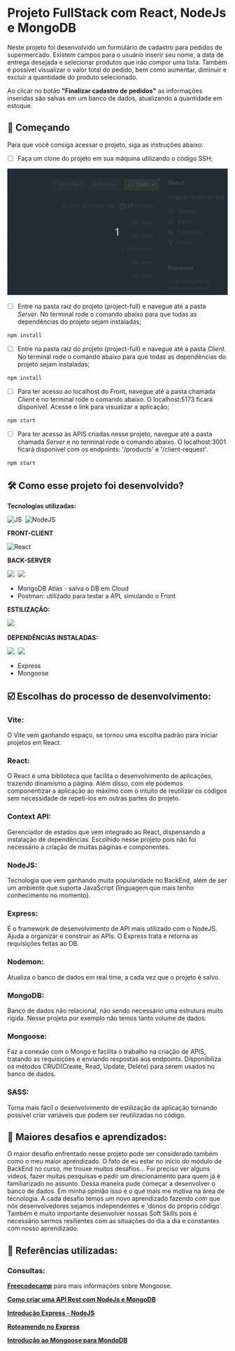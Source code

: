 # Projeto FullStack com React, NodeJs e MongoDB

Neste projeto foi desenvolvido um formulário de cadastro para pedidos de supermercado.
Existem campos para o usuário inserir seu nome, a data de entrega desejada e selecionar produtos que irão compor uma lista.
Também é possível visualizar o valor total do pedido, bem como aumentar, diminuir e excluir a quantidade do produto selecionado.

Ao clicar no botão **"Finalizar cadastro de pedidos"** as informações inseridas são salvas em um banco de dados, atualizando a quantidade em estoque.

## 🚀 Começando

Para que você consiga acessar o projeto, siga as instruções abaixo:

- [ ] Faça um clone do projeto em sua máquina utilizando o código SSH;

<p align="center">
  <img src="client/src/assets/HOW-TO-GET-SSH.gif">
 </p>

- [ ] Entre na pasta raiz do projeto (project-full) e navegue até a pasta *Server*. 
No terminal rode o comando abaixo para que todas as dependências do projeto sejam instaladas;


```bash
npm install
```
- [ ] Entre na pasta raiz do projeto (project-full) e navegue até a pasta *Client*. 
No terminal rode o comando abaixo para que todas as dependências do projeto sejam instaladas;


```bash
npm install
```

- [ ] Para ter acesso ao localhost do Front, navegue até a pasta chamada *Client* e no terminal rode o comando abaixo. O localhost:5173 ficará disponível. Acesse o link para visualizar a aplicação;

```bash
npm start
```
- [ ] Para ter acesso às APIS criadas nesse projeto, navegue até a pasta chamada *Server* e no terminal rode o comando abaixo. 
O localhost:3001 ficará disponível com os endpoints: '/products' e '/client-request'. 


```bash
npm start
```

## 🛠️ Como esse projeto foi desenvolvido?

**Tecnologias utilizadas:**
<br>

<img src="https://img.shields.io/badge/JavaScript-323330?style=for-the-badge&logo=javascript&logoColor=F7DF1E" title="JavaScript" alt="JS"/>&nbsp;
<img src="https://img.shields.io/badge/Node.js-43853D?style=for-the-badge&logo=node.js&logoColor=white" title="NodeJS" alt="NodeJS"/>

**FRONT-CLIENT**
<br>

<img src="https://img.shields.io/badge/React-20232A?style=for-the-badge&logo=react&logoColor=61DAFB" title="React" alt="React"/>

**BACK-SERVER**
<br>

<img src="https://img.shields.io/badge/MongoDB-4EA94B?style=for-the-badge&logo=mongodb&logoColor=white"/>&nbsp;
<img src="https://img.shields.io/badge/Postman-FF6C37?style=for-the-badge&logo=postman&logoColor=white"/>&nbsp;
- MongoDB Atlas - salva o DB em Cloud
- Postman: utilizado para testar a API, simulando o Front

**ESTILIZAÇÃO:**
<br>

<img src="https://img.shields.io/badge/Sass-CC6699?style=for-the-badge&logo=sass&logoColor=white"/>&nbsp;

**DEPENDÊNCIAS INSTALADAS:**
<br>

<img src="https://img.shields.io/badge/express.js-%23404d59.svg?style=for-the-badge&logo=express&logoColor=%2361DAFB"/>&nbsp;
<img src="https://img.shields.io/badge/NODEMON-%23323330.svg?style=for-the-badge&logo=nodemon&logoColor=%BBDEAD"/>
- Express 
- Mongoose

## :ballot_box_with_check: Escolhas do processo de desenvolvimento:

### Vite: 
O Vite vem ganhando espaço, se tornou uma escolha padrão para iniciar projetos em React.
### React: 
O React é uma biblioteca que facilita o desenvolvimento de aplicações, trazendo dinamismo a página. Além disso, com ele podemos componentizar a aplicação ao máximo com o intuito de reutilizar os códigos sem necessidade de repetí-los em outras partes do projeto.
### Context API: 
Gerenciador de estados que vem integrado ao React, dispensando a instalação de dependências. Escolhido nesse projeto pois não foi necessário a criação de muitas páginas e componentes.
### NodeJS: 
Tecnologia que vem ganhando muita popularidade no BackEnd, além de ser um ambiente que suporta JavaScript (linguagem que mais tenho conhecimento no momento).
### Express: 
É o framework de desenvolvimento de API mais utilizado com o NodeJS. Ajuda a organizar e construir as APIs.
O Express trata e retorna as requisições feitas ao DB.
### Nodemon: 
Atualiza o banco de dados em real time, a cada vez que o projeto é salvo.
### MongoDB: 
Banco de dados não relacional, não sendo necessário uma estrutura muito rígida. Nesse projeto por exemplo não temos tanto volume de dados.
### Mongoose: 
Faz a conexão com o Mongo e facilita o trabalho na criação de APIS, tratando as requisições e enviando respostas aos endpoints. Disponibiliza os métodos CRUD(Create, Read, Update, Delete) para serem usados no banco de dados.
### SASS: 
Torna mais fácil o desenvolvimento de estilização da aplicação tornando possível criar variáveis que podem ser reutilizadas no código.

## 🎁 Maiores desafios e aprendizados:

O maior desafio enfrentado nesse projeto pode ser considerado também como o meu maior aprendizado. 
O fato de eu estar no início do módulo de BackEnd no curso, me trouxe muitos desafios...
Foi preciso ver alguns vídeos, fazer muitas pesquisas e pedir um direcionamento para quem já é familiarizado no assunto. Dessa maneira pude começar a desenvolver o banco de dados.
Em minha opinião isso é o que mais me motiva na área de tecnologia. A cada desafio temos um novo aprendizado fazendo com que nós desenvolvedores sejamos independentes e 'donos do próprio código'.
Também é muito importante desenvolver nossas Soft Skills pois é necessário sermos resilientes com as situações do dia a dia e constantes com nosso aprendizado.


## :pushpin:  Referências utilizadas:

### Consultas:

**[Freecodecamp](https://www.freecodecamp.org/portuguese/news/introducao-ao-mongoose-para-mongodb/)** para mais informações sobre Mongoose.

**[Como criar uma API Rest com NodeJs e MongoDB](https://www.youtube.com/watch?v=K5QaTfE5ylk)** 

**[Introdução Express - NodeJS](https://developer.mozilla.org/pt-BR/docs/Learn/Server-side/Express_Nodejs/Introduction)** 

**[Roteamendo no Express](https://expressjs.com/pt-br/guide/routing.html)** 

**[Introdução ao Mongoose para MondoDB](https://www.freecodecamp.org/portuguese/news/introducao-ao-mongoose-para-mongodb/)** 









